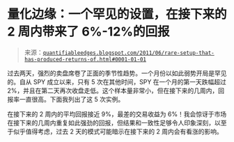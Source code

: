 <!--yml

类别：未分类

日期：2024-05-18 08:57:47

-->

# 量化边缘：一个罕见的设置，在接下来的 2 周内带来了 6%-12%的回报

> 来源：[`quantifiableedges.blogspot.com/2011/06/rare-setup-that-has-produced-returns-of.html#0001-01-01`](http://quantifiableedges.blogspot.com/2011/06/rare-setup-that-has-produced-returns-of.html#0001-01-01)

过去两天，强烈的卖盘席卷了正面的季节性趋势。一个月份以如此弱势开局是罕见的。自从 SPY 成立以来，只有 5 次在其他时间，SPY 在一个月的第一天跌幅超过 2%，并且在第二天再次收盘走低。这个样本量非常小，但在接下来的几周内，回报率一直很高。下面我列出了这 5 次实例。

在接下来的 2 周内的平均回报接近 9%，最差的交易收益为 6%！我会惊讶于市场在接下来的几周内重复如此强劲的回报，但结果和一致性足够令人印象深刻，以至于似乎值得考虑，过去 2 天的模式可能暗示在接下来的 2 周内会有看涨的影响。
